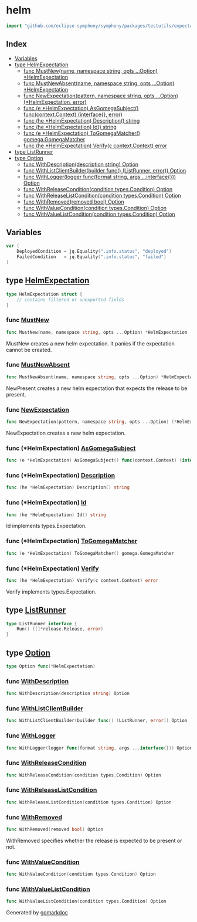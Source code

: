 <!-- Code generated by gomarkdoc. DO NOT EDIT -->

# helm

```go
import "github.com/eclipse-symphony/symphony/packages/testutils/expectations/helm"
```

## Index

- [Variables](<#variables>)
- [type HelmExpectation](<#HelmExpectation>)
  - [func MustNew\(name, namespace string, opts ...Option\) \*HelmExpectation](<#MustNew>)
  - [func MustNewAbsent\(name, namespace string, opts ...Option\) \*HelmExpectation](<#MustNewAbsent>)
  - [func NewExpectation\(pattern, namespace string, opts ...Option\) \(\*HelmExpectation, error\)](<#NewExpectation>)
  - [func \(e \*HelmExpectation\) AsGomegaSubject\(\) func\(context.Context\) \(interface\{\}, error\)](<#HelmExpectation.AsGomegaSubject>)
  - [func \(he \*HelmExpectation\) Description\(\) string](<#HelmExpectation.Description>)
  - [func \(he \*HelmExpectation\) Id\(\) string](<#HelmExpectation.Id>)
  - [func \(e \*HelmExpectation\) ToGomegaMatcher\(\) gomega.GomegaMatcher](<#HelmExpectation.ToGomegaMatcher>)
  - [func \(he \*HelmExpectation\) Verify\(c context.Context\) error](<#HelmExpectation.Verify>)
- [type ListRunner](<#ListRunner>)
- [type Option](<#Option>)
  - [func WithDescription\(description string\) Option](<#WithDescription>)
  - [func WithListClientBuilder\(builder func\(\) \(ListRunner, error\)\) Option](<#WithListClientBuilder>)
  - [func WithLogger\(logger func\(format string, args ...interface\{\}\)\) Option](<#WithLogger>)
  - [func WithReleaseCondition\(condition types.Condition\) Option](<#WithReleaseCondition>)
  - [func WithReleaseListCondition\(condition types.Condition\) Option](<#WithReleaseListCondition>)
  - [func WithRemoved\(removed bool\) Option](<#WithRemoved>)
  - [func WithValueCondition\(condition types.Condition\) Option](<#WithValueCondition>)
  - [func WithValueListCondition\(condition types.Condition\) Option](<#WithValueListCondition>)


## Variables

<a name="DeployedCondition"></a>

```go
var (
    DeployedCondition = jq.Equality(".info.status", "deployed")
    FailedCondition   = jq.Equality(".info.status", "failed")
)
```

<a name="HelmExpectation"></a>
## type [HelmExpectation](<https://github.com/eclipse-symphony/symphony/blob/main/packages/testutils/expectations/helm/resource.go#L27-L53>)



```go
type HelmExpectation struct {
    // contains filtered or unexported fields
}
```

<a name="MustNew"></a>
### func [MustNew](<https://github.com/eclipse-symphony/symphony/blob/main/packages/testutils/expectations/helm/resource.go#L96>)

```go
func MustNew(name, namespace string, opts ...Option) *HelmExpectation
```

MustNew creates a new helm expectation. It panics if the expectation cannot be created.

<a name="MustNewAbsent"></a>
### func [MustNewAbsent](<https://github.com/eclipse-symphony/symphony/blob/main/packages/testutils/expectations/helm/resource.go#L105>)

```go
func MustNewAbsent(name, namespace string, opts ...Option) *HelmExpectation
```

NewPresent creates a new helm expectation that expects the release to be present.

<a name="NewExpectation"></a>
### func [NewExpectation](<https://github.com/eclipse-symphony/symphony/blob/main/packages/testutils/expectations/helm/resource.go#L66>)

```go
func NewExpectation(pattern, namespace string, opts ...Option) (*HelmExpectation, error)
```

NewExpectation creates a new helm expectation.

<a name="HelmExpectation.AsGomegaSubject"></a>
### func \(\*HelmExpectation\) [AsGomegaSubject](<https://github.com/eclipse-symphony/symphony/blob/main/packages/testutils/expectations/helm/gomega.go#L15>)

```go
func (e *HelmExpectation) AsGomegaSubject() func(context.Context) (interface{}, error)
```



<a name="HelmExpectation.Description"></a>
### func \(\*HelmExpectation\) [Description](<https://github.com/eclipse-symphony/symphony/blob/main/packages/testutils/expectations/helm/resource.go#L238>)

```go
func (he *HelmExpectation) Description() string
```



<a name="HelmExpectation.Id"></a>
### func \(\*HelmExpectation\) [Id](<https://github.com/eclipse-symphony/symphony/blob/main/packages/testutils/expectations/helm/resource.go#L160>)

```go
func (he *HelmExpectation) Id() string
```

Id implements types.Expectation.

<a name="HelmExpectation.ToGomegaMatcher"></a>
### func \(\*HelmExpectation\) [ToGomegaMatcher](<https://github.com/eclipse-symphony/symphony/blob/main/packages/testutils/expectations/helm/gomega.go#L21>)

```go
func (e *HelmExpectation) ToGomegaMatcher() gomega.GomegaMatcher
```



<a name="HelmExpectation.Verify"></a>
### func \(\*HelmExpectation\) [Verify](<https://github.com/eclipse-symphony/symphony/blob/main/packages/testutils/expectations/helm/resource.go#L135>)

```go
func (he *HelmExpectation) Verify(c context.Context) error
```

Verify implements types.Expectation.

<a name="ListRunner"></a>
## type [ListRunner](<https://github.com/eclipse-symphony/symphony/blob/main/packages/testutils/expectations/helm/resource.go#L24-L26>)



```go
type ListRunner interface {
    Run() ([]*release.Release, error)
}
```

<a name="Option"></a>
## type [Option](<https://github.com/eclipse-symphony/symphony/blob/main/packages/testutils/expectations/helm/resource.go#L55>)



```go
type Option func(*HelmExpectation)
```

<a name="WithDescription"></a>
### func [WithDescription](<https://github.com/eclipse-symphony/symphony/blob/main/packages/testutils/expectations/helm/options.go#L43>)

```go
func WithDescription(description string) Option
```



<a name="WithListClientBuilder"></a>
### func [WithListClientBuilder](<https://github.com/eclipse-symphony/symphony/blob/main/packages/testutils/expectations/helm/options.go#L12>)

```go
func WithListClientBuilder(builder func() (ListRunner, error)) Option
```



<a name="WithLogger"></a>
### func [WithLogger](<https://github.com/eclipse-symphony/symphony/blob/main/packages/testutils/expectations/helm/options.go#L49>)

```go
func WithLogger(logger func(format string, args ...interface{})) Option
```



<a name="WithReleaseCondition"></a>
### func [WithReleaseCondition](<https://github.com/eclipse-symphony/symphony/blob/main/packages/testutils/expectations/helm/options.go#L31>)

```go
func WithReleaseCondition(condition types.Condition) Option
```



<a name="WithReleaseListCondition"></a>
### func [WithReleaseListCondition](<https://github.com/eclipse-symphony/symphony/blob/main/packages/testutils/expectations/helm/options.go#L37>)

```go
func WithReleaseListCondition(condition types.Condition) Option
```



<a name="WithRemoved"></a>
### func [WithRemoved](<https://github.com/eclipse-symphony/symphony/blob/main/packages/testutils/expectations/helm/options.go#L6>)

```go
func WithRemoved(removed bool) Option
```

WithRemoved specifies whether the release is expected to be present or not.

<a name="WithValueCondition"></a>
### func [WithValueCondition](<https://github.com/eclipse-symphony/symphony/blob/main/packages/testutils/expectations/helm/options.go#L24>)

```go
func WithValueCondition(condition types.Condition) Option
```



<a name="WithValueListCondition"></a>
### func [WithValueListCondition](<https://github.com/eclipse-symphony/symphony/blob/main/packages/testutils/expectations/helm/options.go#L18>)

```go
func WithValueListCondition(condition types.Condition) Option
```



Generated by [gomarkdoc](<https://github.com/princjef/gomarkdoc>)
